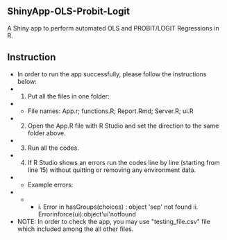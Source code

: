 ## ShinyApp-OLS-Probit-Logit
A Shiny app to perform automated OLS and PROBIT/LOGIT Regressions in R.

## Instruction
* In order to run the app successfully, please follow the instructions below:
* 1. Put all the files in one folder:
* *  File names: App.r; functions.R; Report.Rmd; Server.R; ui.R
* 2. Open the App.R file with R Studio and set the direction to the same folder above.
* 3. Run all the codes.
* 4. If R Studio shows an errors run the codes line by line (starting from line 15) without
quitting or removing any environment data.
* * Example errors:
* * * i. Error in hasGroups(choices) : object 'sep' not found ii. Errorinforce(ui):object'ui'notfound
* NOTE: In order to check the app, you may use "testing_file.csv" file which included among the all other files.
